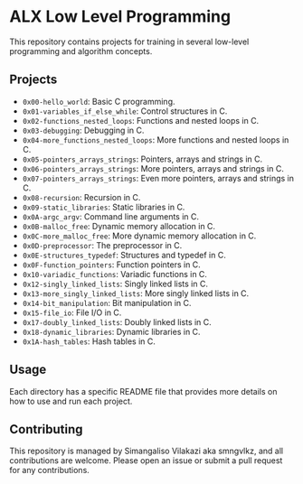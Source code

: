 # ALX Low Level Programming

This repository contains projects for training in several low-level programming and algorithm concepts.

## Projects

- `0x00-hello_world`: Basic C programming.
- `0x01-variables_if_else_while`: Control structures in C.
- `0x02-functions_nested_loops`: Functions and nested loops in C.
- `0x03-debugging`: Debugging in C.
- `0x04-more_functions_nested_loops`: More functions and nested loops in C.
- `0x05-pointers_arrays_strings`: Pointers, arrays and strings in C.
- `0x06-pointers_arrays_strings`: More pointers, arrays and strings in C.
- `0x07-pointers_arrays_strings`: Even more pointers, arrays and strings in C.
- `0x08-recursion`: Recursion in C.
- `0x09-static_libraries`: Static libraries in C.
- `0x0A-argc_argv`: Command line arguments in C.
- `0x0B-malloc_free`: Dynamic memory allocation in C.
- `0x0C-more_malloc_free`: More dynamic memory allocation in C.
- `0x0D-preprocessor`: The preprocessor in C.
- `0x0E-structures_typedef`: Structures and typedef in C.
- `0x0F-function_pointers`: Function pointers in C.
- `0x10-variadic_functions`: Variadic functions in C.
- `0x12-singly_linked_lists`: Singly linked lists in C.
- `0x13-more_singly_linked_lists`: More singly linked lists in C.
- `0x14-bit_manipulation`: Bit manipulation in C.
- `0x15-file_io`: File I/O in C.
- `0x17-doubly_linked_lists`: Doubly linked lists in C.
- `0x18-dynamic_libraries`: Dynamic libraries in C.
- `0x1A-hash_tables`: Hash tables in C.

## Usage

Each directory has a specific README file that provides more details on how to use and run each project.

## Contributing

This repository is managed by Simangaliso Vilakazi aka smngvlkz, and all contributions are welcome. Please open an issue or submit a pull request for any contributions.
